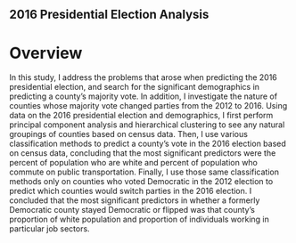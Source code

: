 ## 2016 Presidential Election Analysis
# Overview
In this study, I address the problems that arose when predicting the 2016 presidential election, 
and search for the significant demographics in predicting a county’s majority vote. In addition,
I investigate the nature of counties whose majority vote changed parties from the 2012 to 2016. 
Using data on the 2016 presidential election and demographics, I first perform principal component 
analysis and hierarchical clustering to see any natural groupings
of counties based on census data. Then, I use various classification methods to predict a
county’s vote in the 2016 election based on census data, concluding that the most significant
predictors were the percent of population who are white and percent of population who
commute on public transportation. Finally, I use those same classification methods only on
counties who voted Democratic in the 2012 election to predict which counties would switch
parties in the 2016 election. I concluded that the most significant predictors in whether a
formerly Democratic county stayed Democratic or flipped was that county’s proportion of
white population and proportion of individuals working in particular job sectors.
